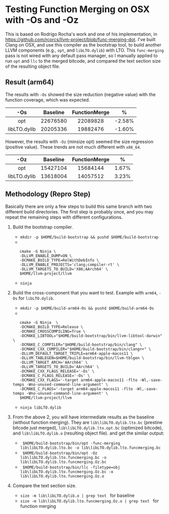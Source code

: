 # Testing Function Merging on OSX with -Os and -Oz

This is based on Rodrigo Rocha's work and one of his implementation,
in https://github.com/rcorcs/llvm-project/blob/func-merging-dot.
I've built Clang on OSX, and use this compiler as the bootstrap tool,
to build another LLVM components (e.g., `opt`, and `libLTO.dylib`) with LTO.
This `func-merging` pass is not wired with any default pass manager, 
so I manually applied to run `opt` and `llc` to the merged bitcode,
and compared the text section size of the resulting object file.

## Result (arm64)

The results with `-Os` showed the size reduction (negative value) with
the function coverage, which was expected.

| -Os| Baseline | FunctionMerge  | % |
| :-----: | :-: | :-: |  :-: |
| opt | 22676580 | 22089828 | -2.58% |
| libLTO.dylib | 20205336 | 19882476 | -1.60% |

However, the results with `-Oz` (minsize opt) seemed the size regression
(positive value). These trends are not much different with `x86_64`.

| -Oz| Baseline | FunctionMerge  | % |
| :-----: | :-: | :-: |  :-: |
| opt | 15427104 | 15684144 | 1.67% |
| libLTO.dylib | 13618004 | 14057512 | 3.23% |

## Methodology (Repro Step)

Basically there are only a few steps to build this same branch with two different build directories.
The first step is probably once, and you may repeat the remaining steps with different configurations.

1. Build the bootstrap compiler. 

   * ``mkdir -p $HOME/build-bootstrap && pushd $HOME/build-bootstrap``
   *  
    ```
       cmake -G Ninja \
       -DLLVM_ENABLE_DUMP=ON \
       -DCMAKE_BUILD_TYPE=RelWithDebInfo \
       -DLLVM_ENABLE_PROJECTS='clang;compiler-rt' \
       -DLLVM_TARGETS_TO_BUILD='X86;AArch64' \
       $HOME/llvm-project/llvm
    ```
    * ``ninja``
 
2. Build the cross-component that you want to test. Example with `arm64`, `-Os` for `libLTO.dylib`.
  
     * ``mkdir -p $HOME/build-arm64-Os && pushd $HOME/build-arm64-Os``
     * 
      ```
         cmake -G Ninja  \
         -DCMAKE_BUILD_TYPE=Release \
         -DCMAKE_CROSSCOMPILING=True \
         -DCMAKE_LIBTOOL="$HOME/build-bootstrap/bin/llvm-libtool-darwin" \
         -DCMAKE_C_COMPILER="$HOME/build-bootstrap/bin/clang" \
         -DCMAKE_CXX_COMPILER="$HOME/build-bootstrap/bin/clang++" \
         -DLLVM_DEFAULT_TARGET_TRIPLE=arm64-apple-macos11 \
         -DLLVM_TABLEGEN=$HOME/build-bootstrap/bin/llvm-tblgen \
         -DLLVM_TARGET_ARCH='AArch64' \
         -DLLVM_TARGETS_TO_BUILD='AArch64' \
         -DCMAKE_CXX_FLAGS_RELEASE='-Os' \
         -DCMAKE_C_FLAGS_RELEASE='-Os' \
         -DCMAKE_CXX_FLAGS='-target arm64-apple-macos11 -flto -Wl,-save-temps -Wno-unused-command-line-argument' \
         -DCMAKE_C_FLAGS='-target arm64-apple-macos11 -flto -Wl,-save-temps -Wno-unused-command-line-argument' \
         $HOME/llvm-project/llvm
      ```
      * ``ninja libLTO.dylib``
   
3. From the above 2, you will have intermediate results as the baseline (without function merging).
   They are ``lib\libLTO.dylib.lto.bc`` (prestine bitcode just merged),
   ``lib\libLTO.dylib.lto.opt.bc`` (optimized bitcode),
   and ``lib\libLTO.dylib.o`` (resulting object file).
   and get the similar output:
      * `` $HOME/build-bootstrap/bin/opt -func-merging lib\libLTO.dylib.lto.bc -o lib\libLTO.dylib.lto.funcmerging.bc``
      * `` $HOME/build-bootstrap/bin/opt -Oz lib\libLTO.dylib.lto.funcmerging.bc -o lib\libLTO.dylib.lto.funcmerging.Oz.bc``
      * `` $HOME/build-bootstrap/bin/llc -filetype=obj lib\libLTO.dylib.lto.funcmerging.Oz.bc -o lib\libLTO.dylib.lto.funcmerging.Oz.o``

4. Compare the text section size.

      * ``size -m lib\libLTO.dylib.o | grep text `` for baseline
      * ``size -m lib\libLTO.dylib.lto.funcmerging.Oz.o | grep text `` for function merging
